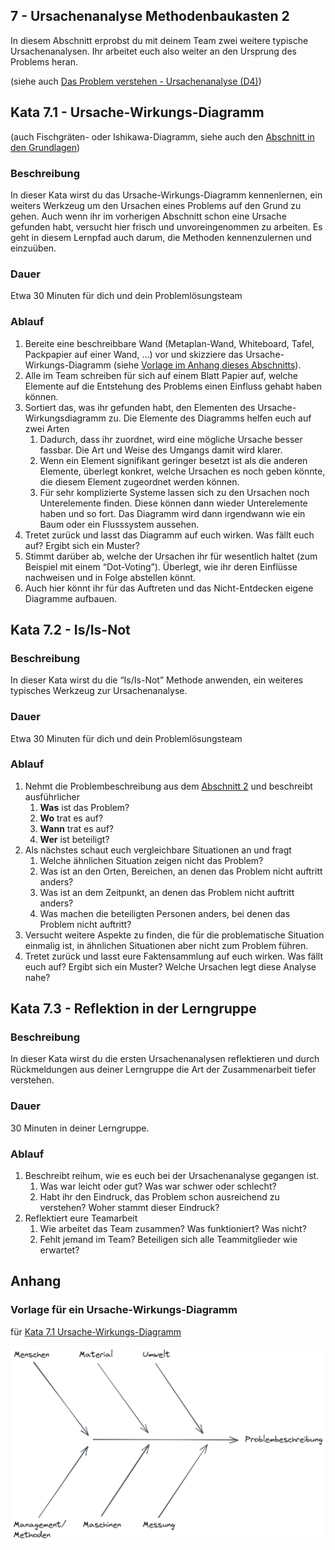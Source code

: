 ## 7 - Ursachenanalyse Methodenbaukasten 2

In diesem Abschnitt erprobst du mit deinem Team zwei weitere typische Ursachenanalysen. Ihr arbeitet euch also weiter an den Ursprung des Problems heran.

(siehe auch [Das Problem verstehen - Ursachenanalyse (D4)](1-0-Grundlagen.md#das-problem-verstehen---ursachenanalyse-d4))

## Kata 7.1 - Ursache-Wirkungs-Diagramm

(auch Fischgräten- oder Ishikawa-Diagramm, siehe auch den [Abschnitt in den Grundlagen](1-0-Grundlagen.md#das-problem-verstehen---ursachenanalyse-d4))

### Beschreibung

In dieser Kata wirst du das Ursache-Wirkungs-Diagramm kennenlernen, ein weiters Werkzeug um den Ursachen eines Problems auf den Grund zu gehen.
Auch wenn ihr im vorherigen Abschnitt schon eine Ursache gefunden habt, versucht hier frisch und unvoreingenommen zu arbeiten. Es geht in diesem Lernpfad auch darum, die Methoden kennenzulernen und einzuüben.

### Dauer

Etwa 30 Minuten für dich und dein Problemlösungsteam

### Ablauf

1. Bereite eine beschreibbare Wand (Metaplan-Wand, Whiteboard, Tafel, Packpapier auf einer Wand, …) vor und skizziere das Ursache-Wirkungs-Diagramm (siehe [Vorlage im Anhang dieses Abschnitts](#vorlage-f%C3%BCr-ein-ursache-wirkungs-diagramm)).
2. Alle im Team schreiben für sich auf einem Blatt Papier auf, welche Elemente auf die Entstehung des Problems einen Einfluss gehabt haben können.
3. Sortiert das, was ihr gefunden habt, den Elementen des Ursache-Wirkungsdiagramm zu. Die Elemente des Diagramms helfen euch auf zwei Arten
    1. Dadurch, dass ihr zuordnet, wird eine mögliche Ursache besser fassbar. Die Art und Weise des Umgangs damit wird klarer.
    2. Wenn ein Element signifikant geringer besetzt ist als die anderen Elemente, überlegt konkret, welche Ursachen es noch geben könnte, die diesem Element zugeordnet werden können.
    3. Für sehr komplizierte Systeme lassen sich zu den Ursachen noch Unterelemente finden. Diese können dann wieder Unterelemente haben und so fort. Das Diagramm wird dann irgendwann wie ein Baum oder ein Flusssystem aussehen.
4. Tretet zurück und lasst das Diagramm auf euch wirken. Was fällt euch auf? Ergibt sich ein Muster?
5. Stimmt darüber ab, welche der Ursachen ihr für wesentlich haltet (zum Beispiel mit einem “Dot-Voting”). Überlegt, wie ihr deren Einflüsse nachweisen und in Folge abstellen könnt.
6. Auch hier könnt ihr für das Auftreten und das Nicht-Entdecken eigene Diagramme aufbauen.

## Kata 7.2 -  Is/Is-Not

### Beschreibung

In dieser Kata wirst du die “Is/Is-Not” Methode anwenden, ein weiteres typisches Werkzeug zur Ursachenanalyse. 

### Dauer

Etwa 30 Minuten für dich und dein Problemlösungsteam

### Ablauf

1. Nehmt die Problembeschreibung aus dem [Abschnitt 2](2-2-beschreibe-dein-problem-ausfuehrlich.md#2---beschreibe-dein-problem-ausf%C3%BChrlich) und beschreibt ausführlicher
    1. **Was** ist das Problem?
    2. **Wo** trat es auf?
    3. **Wann** trat es auf?
    4. **Wer** ist beteiligt?
2. Als nächstes schaut euch vergleichbare Situationen an und fragt
    1. Welche ähnlichen Situation zeigen nicht das Problem?
    2. Was ist an den Orten, Bereichen, an denen das Problem nicht auftritt anders?
    3. Was ist an dem Zeitpunkt, an denen das Problem nicht auftritt anders?
    4. Was machen die beteiligten Personen anders, bei denen das Problem nicht auftritt?
3. Versucht weitere Aspekte zu finden, die für die problematische Situation einmalig ist, in ähnlichen Situationen aber nicht zum Problem führen.
4. Tretet zurück und lasst eure Faktensammlung auf euch wirken. Was fällt euch auf? Ergibt sich ein Muster? Welche Ursachen legt diese Analyse nahe?

## Kata 7.3 - Reflektion in der Lerngruppe

### Beschreibung

In dieser Kata wirst du die ersten Ursachenanalysen reflektieren und durch Rückmeldungen aus deiner Lerngruppe die Art der Zusammenarbeit tiefer verstehen.

### Dauer

30 Minuten in deiner Lerngruppe.

### Ablauf

1. Beschreibt reihum, wie es euch bei der Ursachenanalyse gegangen ist.
    1. Was war leicht oder gut? Was war schwer oder schlecht?
    2. Habt ihr den Eindruck, das Problem schon ausreichend zu verstehen? Woher stammt dieser Eindruck?
2. Reflektiert eure Teamarbeit
    1. Wie arbeitet das Team zusammen? Was funktioniert? Was nicht?
    2. Fehlt jemand im Team? Beteiligen sich alle Teammitglieder wie erwartet?

## Anhang

### Vorlage für ein Ursache-Wirkungs-Diagramm

für [Kata 7.1 Ursache-Wirkungs-Diagramm](#kata-71---ursache-wirkungs-diagramm)

![Vorlage für ein Ursache-Wirkungs-Diagramm](images/Ishikawa-2023-02-19.png)
